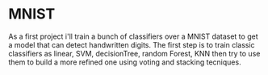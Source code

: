 # MNIST

As a first project i'll train a bunch of classifiers over a MNIST dataset to get a model that can detect handwritten digits.
The first step is to train classic classifiers as linear, SVM, decisionTree, random Forest, KNN then try to use them to build a more refined one using voting and stacking tecniques.
